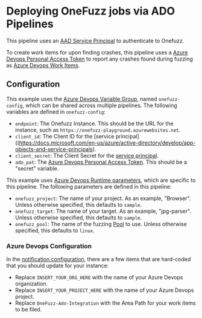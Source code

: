# Deploying OneFuzz jobs via ADO Pipelines

This pipeline uses an [AAD Service Principal](https://docs.microsoft.com/en-us/azure/active-directory/develop/app-objects-and-service-principals) to authenticate to Onefuzz.

To create work items for upon finding crashes, this pipeline uses a [Azure Devops Personal Access Token](https://docs.microsoft.com/en-us/azure/devops/organizations/accounts/use-personal-access-tokens-to-authenticate) to report any crashes found during fuzzing as [Azure Devops Work Items](../../docs/notifications/ado.md).

## Configuration

This example uses the [Azure Devops Variable Group](https://docs.microsoft.com/en-us/azure/devops/pipelines/library/variable-groups), named `onefuzz-config`, which can be shared across multiple pipelines.   The following variables are defined in `onefuzz-config`:
* `endpoint`: The Onefuzz Instance.  This should be the URL for the instance, such as `https://onefuzz-playground.azurewebsites.net`.
* `client_id`: The Client ID for the [service principal]((https://docs.microsoft.com/en-us/azure/active-directory/develop/app-objects-and-service-principals).
* `client_secret`: The Client Secret for the [service principal](https://docs.microsoft.com/en-us/azure/active-directory/develop/app-objects-and-service-principals).
* `ado_pat`: The [Azure Devops Personal Access Token](https://docs.microsoft.com/en-us/azure/devops/organizations/accounts/use-personal-access-tokens-to-authenticate).  This should be a "secret" variable.

This example uses [Azure Devops Runtime parameters](https://docs.microsoft.com/en-us/azure/devops/pipelines/process/runtime-parameters), which are specific to this pipeline.  The following parameters are defined in this pipeline:
* `onefuzz_project`: The name of your project.  As an example, "Browser".  Unless otherwise specified, this defaults to `sample`.
* `onefuzz_target`: The name of your target.  As an example, "jpg-parser".  Unless otherwise specified, this defaults to `sample`.
* `onefuzz_pool`: The name of the fuzzing [Pool](../../docs/terminology.md#pool) to use.  Unless otherwise specified, this defaults to `linux`.

### Azure Devops Configuration
In the [notification configuration](ado-work-items.json), there are a few items that are hard-coded that you should update for your instance:
* Replace `INSERT_YOUR_ORG_HERE` with the name of your Azure Devops organization.
* Replace `INSERT_YOUR_PROJECT_HERE` with the name of your Azure Devops project.
* Replace `OneFuzz-Ado-Integration` with the Area Path for your work items to be filed.

